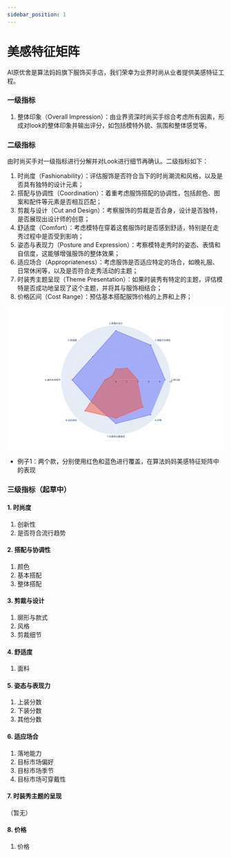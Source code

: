 ```yaml
---
sidebar_position: 1
---
```


# 美感特征矩阵
AI原优舍是算法妈妈旗下服饰买手店，我们荣幸为业界时尚从业者提供美感特征工程。

### 一级指标
1. 整体印象（Overall Impression）：由业界资深时尚买手综合考虑所有因素，形成对look的整体印象并输出评分，如包括模特外貌、氛围和整体感觉等。

### 二级指标
由时尚买手对一级指标进行分解并对Look进行细节再确认。二级指标如下：

1. 时尚度（Fashionability）：评估服饰是否符合当下的时尚潮流和风格，以及是否具有独特的设计元素；
2. 搭配与协调性（Coordination）：着重考虑服饰搭配的协调性，包括颜色、图案和配件等元素是否相互匹配；
3. 剪裁与设计（Cut and Design）：考察服饰的剪裁是否合身，设计是否独特，是否展现出设计师的创意；
4. 舒适度（Comfort）：考虑模特在穿着这套服饰时是否感到舒适，特别是在走秀过程中是否受到影响；
5. 姿态与表现力（Posture and Expression）：考察模特走秀时的姿态、表情和自信度，这能够增强服饰的整体效果；
6. 适应场合（Appropriateness）：考虑服饰是否适应特定的场合，如晚礼服、日常休闲等，以及是否符合走秀活动的主题；
7. 时装秀主题呈现（Theme Presentation）：如果时装秀有特定的主题，评估模特是否成功地呈现了这个主题，并将其与服饰相结合；
8. 价格区间（Cost Range）：预估基本搭配服饰价格的上界和上界；

![](./img/fashion.look.features.sample.1.png)
* 例子1：两个款，分别使用红色和蓝色进行覆盖，在算法妈妈美感特征矩阵中的表现

### 三级指标（起草中）
#### 1. 时尚度
1. 创新性
2. 是否符合流行趋势

#### 2. 搭配与协调性
1. 颜色
2. 基本搭配
3. 整体搭配

#### 3. 剪裁与设计
1. 廓形与款式
2. 风格
3. 剪裁细节

#### 4. 舒适度
1. 面料

#### 5. 姿态与表现力
1. 上装分数
2. 下装分数
3. 其他分数

#### 6. 适应场合
1. 落地能力
2. 目标市场偏好
3. 目标市场季节
4. 目标市场可穿戴性

#### 7. 时装秀主题的呈现
（暂无）

#### 8. 价格
1. 价格